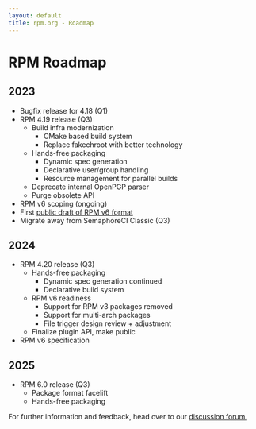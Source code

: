 ```yaml
---
layout: default
title: rpm.org - Roadmap
---
```


# RPM Roadmap

## 2023
* Bugfix release for 4.18 (Q1)
* RPM 4.19 release (Q3)
  * Build infra modernization
    * CMake based build system
    * Replace fakechroot with better technology
  * Hands-free packaging
    * Dynamic spec generation
    * Declarative user/group handling
    * Resource management for parallel builds
  * Deprecate internal OpenPGP parser
  * Purge obsolete API
* RPM v6 scoping (ongoing)
* First [public draft of RPM v6 format](https://github.com/rpm-software-management/rpm/discussions/2374)
* Migrate away from SemaphoreCI Classic (Q3)

## 2024
* RPM 4.20 release (Q3)
  * Hands-free packaging
    * Dynamic spec generation continued
    * Declarative build system
  * RPM v6 readiness
    * Support for RPM v3 packages removed
    * Support for multi-arch packages
    * File trigger design review + adjustment
  * Finalize plugin API, make public
* RPM v6 specification

## 2025
* RPM 6.0 release (Q3)
  * Package format facelift
  * Hands-free packaging

For further information and feedback, head over to our [discussion forum.](https://github.com/rpm-software-management/rpm/discussions/2015)
